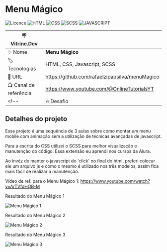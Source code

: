 # Menu Mágico

![Licence](https://img.shields.io/static/v1?label=License&message=MIT&color=ffffff)
![HTML](https://img.shields.io/static/v1?label=Language&message=HTML%205&color=red)
![CSS](https://img.shields.io/static/v1?label=Language&message=CSS%203&color=blue)
![SCSS](https://img.shields.io/static/v1?label=Extension&message=SCSS&color=violet)
![JAVASCRIPT](https://img.shields.io/static/v1?label=Language&message=Javascript&color=yellow)


| :placard: Vitrine.Dev |     |
| -------------  | --- |
| :sparkles: Nome        | **Menu Mágico**
| :label: Tecnologias | HTML, CSS, Javascript, SCSS
| :rocket: URL         | https://github.com/rafaelzipaosilva/menuMagico
| :tv: Canal de referência | https://www.youtube.com/@OnlineTutorialsYT
<!--| :fire: Desafio     | https://url-do-desafio.com.br -->


## Detalhes do projeto

Esse projeto é uma sequência de 3 aulas sobre como montar um menu mobile com animação sem a utilização de técnicas avançadas de javascript.

Para a escrita do CSS utilizei o SCSS para melhor visualização e manutenção do código. Essa extensão eu aprendi nos cursos da Alura.

Ao invéz de manter o javascript do 'click' no final do html, preferi colocar ele um arquivo js e como o mesmo é utilizado nos três modelos, assim fica mais fácil de realizar a manutenção.

Vídeo de ref. para o Menu Mágico 1: https://www.youtube.com/watch?v=ArTVfdHOB-M

<!-- Inserir imagem com a #vitrinedev ao final do link -->
Resultado do Menu Mágico 1

![Menu Mágico 1](https://user-images.githubusercontent.com/29807231/211110295-3d12c62d-ebc6-4094-a41f-1283c59b3f8f.png#vitrinedev)

Resultado do Menu Mágico 2

![Menu Mágico 2](https://user-images.githubusercontent.com/29807231/211109951-31f5dec4-eed4-43db-a8eb-17b248fea273.png#vitrinedev)

Resultado do Menu Mágico 3

![Menu Mágico 3](https://user-images.githubusercontent.com/29807231/211110181-d8affca8-0405-42df-90d8-ba578c1f1f88.png#vitrinedev)